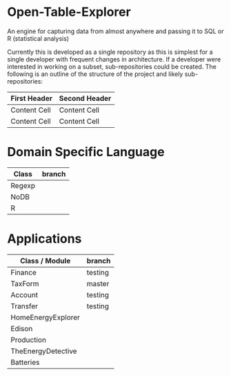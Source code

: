 Open-Table-Explorer
===================

An engine for capturing data from almost anywhere and passing it to SQL or R (statistical analysis)

Currently this is developed as a single repository as this is simplest for a single developer with frequent changes in architecture. If a developer were interested in working on a subset, sub-repositories could be created. The following is an outline of the structure of the project and likely sub-repositories:

First Header  | Second Header
------------- | -------------
Content Cell  | Content Cell
Content Cell  | Content Cell


# Domain Specific Language
Class | branch
|----- | ---|  
| Regexp | |
|   NoDB | |
|   R | |

# Applications

|     Class / Module | branch
----------|----------
|     Finance | testing
|      TaxForm | master
|      Account | testing
|      Transfer | testing
|     HomeEnergyExplorer
|      Edison
|      Production
|      TheEnergyDetective
|      Batteries
    

